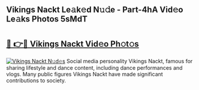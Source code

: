 ## Vikings Nackt Le𝚊k𝚎d N𝚞𝚍e - Part-4hA Vid𝚎o Le𝚊ks Photos 5sMdT

# <h2><a href="http://fb5f6d.evod.top/?m=Vikings+Nackt">🔗 👉🔴 Vikings Nackt Vid𝚎o Ph𝚘t𝚘s</a></h2>

[![Vikings Nackt N𝚞d𝚎s](https://i.imgur.com/8V9OHl7.gif)](http://fb5f6d.evod.top/?m=Vikings+Nackt)
Social media personality Vikings Nackt, famous for sharing lifestyle and dance content, including dance performances and vlogs. Many public figures Vikings Nackt have made significant contributions to society. 
